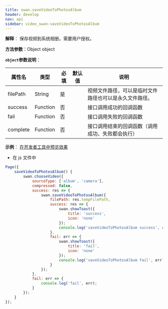 ```yaml
---
title: swan.saveVideoToPhotosAlbum
header: develop
nav: api
sidebar: video_swan-saveVideoToPhotosAlbum
---
```





**解释**： 保存视频到系统相册。需要用户授权。

**方法参数**：Object object

**`object`参数说明**：

|属性名 |类型  |必填 | 默认值 |说明|
|---- | ---- | ---- | ----|----|
|filePath  |  String  |是 | |  视频文件路径，可以是临时文件路径也可以是永久文件路径。|
|success |Function |   否  | | 接口调用成功的回调函数|
|fail  |  Function  |  否 || 接口调用失败的回调函数|
|complete |   Function |   否  | | 接口调用结束的回调函数（调用成功、失败都会执行）|

 


**示例**：
<a href="swanide://fragment/040241cd887662c3711632a38bede27a1569504939570" title="在开发者工具中预览效果" target="_self">在开发者工具中预览效果</a>

* 在 js 文件中

```js
Page({
    saveVideoToPhotosAlbum() {
        swan.chooseVideo({
            sourceType: ['album', 'camera'],
            compressed: false,
            success: res => {
                swan.saveVideoToPhotosAlbum({
                    filePath: res.tempFilePath,
                    success: res => {
                        swan.showToast({
                            title: 'success',
                            icon: 'none'
                        });
                        console.log('saveVideoToPhotosAlbum success', res);
                    },
                    fail: err => {
                        swan.showToast({
                            title: 'fail',
                            icon: 'none'
                        });
                        console.log('saveVideoToPhotosAlbum fail', err);
                    }
                });
            },
            fail: err => {
                console.log('fail', err);
            }
        });
    }
});
```

